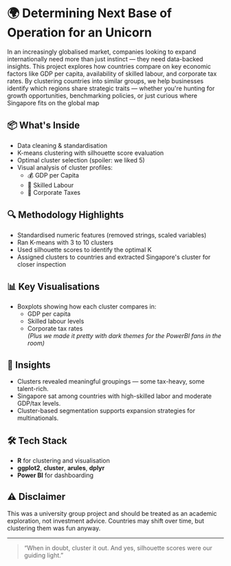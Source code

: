 # 🌍 Determining Next Base of Operation for an Unicorn

In an increasingly globalised market, companies looking to expand internationally need more than just instinct — they need data-backed insights. This project explores how countries compare on key economic factors like GDP per capita, availability of skilled labour, and corporate tax rates. By clustering countries into similar groups, we help businesses identify which regions share strategic traits — whether you're hunting for growth opportunities, benchmarking policies, or just curious where Singapore fits on the global map

## 📦 What's Inside

- Data cleaning & standardisation
- K-means clustering with silhouette score evaluation
- Optimal cluster selection (spoiler: we liked 5)
- Visual analysis of cluster profiles:
  - 💰 GDP per Capita
  - 👷 Skilled Labour
  - 💼 Corporate Taxes

## 🔍 Methodology Highlights

- Standardised numeric features (removed strings, scaled variables)
- Ran K-means with 3 to 10 clusters
- Used silhouette scores to identify the optimal K
- Assigned clusters to countries and extracted Singapore's cluster for closer inspection

## 📊 Key Visualisations

- Boxplots showing how each cluster compares in:
  - GDP per capita
  - Skilled labour levels
  - Corporate tax rates  
  *(Plus we made it pretty with dark themes for the PowerBI fans in the room)*

## 🧠 Insights

- Clusters revealed meaningful groupings — some tax-heavy, some talent-rich.
- Singapore sat among countries with high-skilled labor and moderate GDP/tax levels.
- Cluster-based segmentation supports expansion strategies for multinationals.

## 🛠️ Tech Stack

- **R** for clustering and visualisation
- **ggplot2**, **cluster**, **arules**, **dplyr**
- **Power BI** for dashboarding

## ⚠️ Disclaimer

This was a university group project and should be treated as an academic exploration, not investment advice. Countries may shift over time, but clustering them was fun anyway.

---

> “When in doubt, cluster it out. And yes, silhouette scores were our guiding light.”  

